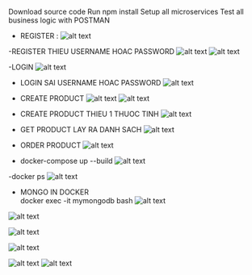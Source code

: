 Download source code
Run npm install
Setup all microservices
Test all business logic with POSTMAN

- REGISTER : 
![alt text](image.png)

-REGISTER THIEU USERNAME HOAC PASSWORD 
![alt text](Public/img2.PNG)
![alt text](Public/img3.PNG)

-LOGIN 
![alt text](Public/img5.PNG)

- LOGIN SAI USERNAME HOAC PASSWORD 
![alt text](Public/img6.PNG)

- CREATE PRODUCT 
![alt text](Public/img7.PNG)
![alt text](Public/img8.PNG)

- CREATE PRODUCT THIEU 1 THUOC TINH 
![alt text](Public/img9.PNG)

- GET PRODUCT LAY RA DANH SACH 
![alt text](Public/img10.PNG)

- ORDER PRODUCT 
![alt text](Public/img12.PNG)

- docker-compose up --build
![alt text](Public/img11.PNG)

-docker ps
![alt text](Public/img13.PNG)


- MONGO IN DOCKER  
docker exec -it mymongodb bash
![alt text](Public/img14.PNG)

![alt text](Public/img15.PNG)

![alt text](Public/img17.PNG)

![alt text](Public/img18.PNG)

![alt text](Public/img19.PNG)
![alt text](Public/img20.PNG)
